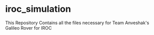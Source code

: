 # iroc_simulation
This Repository Contains all the files necessary for Team Anveshak's Galileo Rover for IROC

